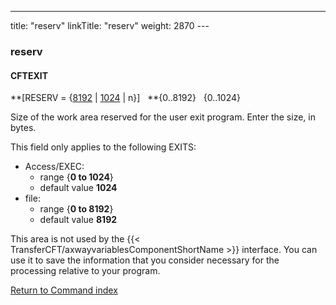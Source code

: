 ---
title: "reserv"
linkTitle: "reserv"
weight: 2870
--- <span id="reserv"></span>

### reserv

#### CFTEXIT

**[RESERV = {<u>8192</u> &#124; <u>1024</u> &#124;
n}]   **{0..8192}
  {0..1024}

Size of the work area reserved for the user exit program. Enter the
size, in bytes.

This field only applies to the following EXITS:

- Access/EXEC:
    - range {****0 to 1024****}
    - default value
        ****1024****
- file:
    - range {****0 to 8192****}
    - default value
        ****8192****

This area is not used by the {{< TransferCFT/axwayvariablesComponentShortName  >}} interface. You can use it
to save the information that you consider necessary for the processing
relative to your program.

[Return to Command index](../../)
